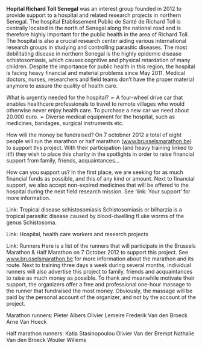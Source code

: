 
**Hopital Richard Toll Senegal** was an interest group founded in 2012 to provide support to a hospital and related research projects in northern Senegal. The hospital Etablissement Public de Santé de Richard Toll is centrally located in the north of Senegal along the national road and is therefore highly important for the public health in the area of Richard Toll. The hospital is also a crucial research center aiding various international research groups in studying and controlling parasitic diseases. The most debilitating disease in northern Senegal is the highly epidemic disease schistosomiasis, which causes cognitive and physical retardation of many children. 
Despite the importance for public health in this region, the hospital is facing heavy financial and material problems since May 2011. Medical doctors, nurses, researchers and field teams don’t have the proper material anymore to assure the quality of health care. 

What is urgently needed for the hospital?
➢ A four-wheel drive car that enables healthcare professionals to travel to remote villages who would otherwise never enjoy health care. To purchase a new car we need about 20.000 euro.
➢ Diverse medical equipment for the hospital, such as medicines, bandages, surgical instruments etc.

How will the money be fundraised?
On 7 octobner 2012 a total of eight people will run the marathon or half marathon (www.brusselsmarathon.be) to support this project. With their participation (and heavy training linked to it!!) they wish to place this charity in the spotlights in order to raise financial support from family, friends, acquaintances… 

How can you support us?
In the first place, we are seeking for as much financial funds as possible, and this of any kind or amount. Next to financial support, we also accept non-expired medicines that will be offered to the hospital during the next field research mission. See ‘link: Your support’ for more information.


Link: Tropical disease schistosomiasis
Schistosomiasis or bilharzia is a tropical parasitic disease
caused by blood-dwelling fl uke worms of the genus
Schistosoma. 

Link: Hospital, health care workers and research projects


Link: Runners
Here is a list of the runners that will participate in the Brussels Marathon & Half Marathon on 7 October 2012 to support this project. See www.brusselsmarathon.be for more information about the marathon and its route. Next to training three days a week during several months, individual runners will also advertise this project to family, friends and acquaintances to raise as much money as possible. To thank and meanwhile motivate their support, the organizers offer a free and professional one-hour massage to the runner that fundraised the most money. Obviously, the massage will be paid by the personal account of the organizer, and not by the account of the project. 

Marathon runners:
Pieter Albers
Olivier Lemeire
Frederik Van den Broeck
Arne Van Hoeck

Half marathon runners:
Katia Stasinopoulou
Olivier Van der Brempt
Nathalie Van den Broeck
Wouter Willems
